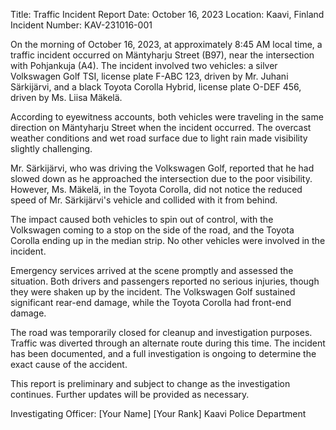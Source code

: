  Title: Traffic Incident Report
Date: October 16, 2023
Location: Kaavi, Finland
Incident Number: KAV-231016-001

On the morning of October 16, 2023, at approximately 8:45 AM local time, a traffic incident occurred on Mäntyharju Street (B97), near the intersection with Pohjankuja (A4). The incident involved two vehicles: a silver Volkswagen Golf TSI, license plate F-ABC 123, driven by Mr. Juhani Särkijärvi, and a black Toyota Corolla Hybrid, license plate O-DEF 456, driven by Ms. Liisa Mäkelä.

According to eyewitness accounts, both vehicles were traveling in the same direction on Mäntyharju Street when the incident occurred. The overcast weather conditions and wet road surface due to light rain made visibility slightly challenging.

Mr. Särkijärvi, who was driving the Volkswagen Golf, reported that he had slowed down as he approached the intersection due to the poor visibility. However, Ms. Mäkelä, in the Toyota Corolla, did not notice the reduced speed of Mr. Särkijärvi's vehicle and collided with it from behind.

The impact caused both vehicles to spin out of control, with the Volkswagen coming to a stop on the side of the road, and the Toyota Corolla ending up in the median strip. No other vehicles were involved in the incident.

Emergency services arrived at the scene promptly and assessed the situation. Both drivers and passengers reported no serious injuries, though they were shaken up by the incident. The Volkswagen Golf sustained significant rear-end damage, while the Toyota Corolla had front-end damage.

The road was temporarily closed for cleanup and investigation purposes. Traffic was diverted through an alternate route during this time. The incident has been documented, and a full investigation is ongoing to determine the exact cause of the accident.

This report is preliminary and subject to change as the investigation continues. Further updates will be provided as necessary.

Investigating Officer:
[Your Name]
[Your Rank]
Kaavi Police Department
